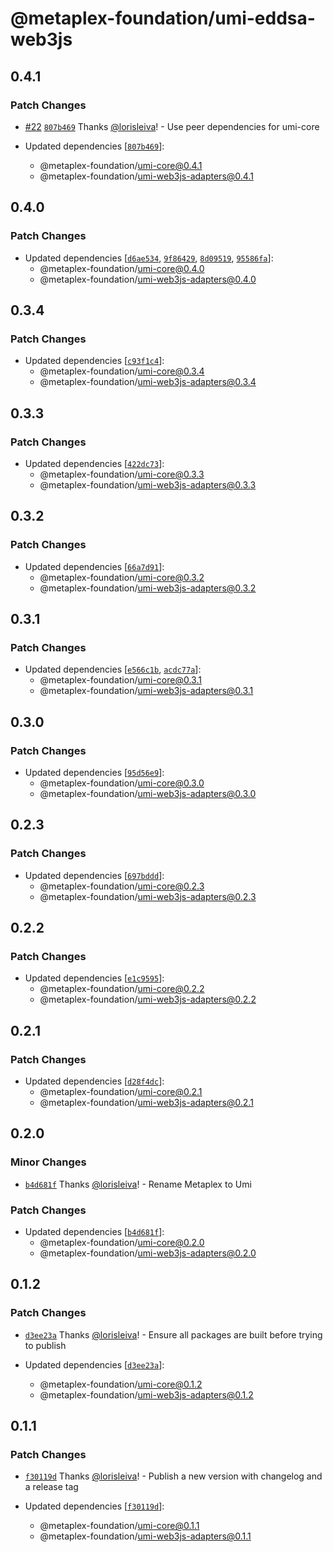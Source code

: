 # @metaplex-foundation/umi-eddsa-web3js

## 0.4.1

### Patch Changes

- [#22](https://github.com/metaplex-foundation/umi/pull/22) [`807b469`](https://github.com/metaplex-foundation/umi/commit/807b4691ed843f6a4247317362d71b6457ad291d) Thanks [@lorisleiva](https://github.com/lorisleiva)! - Use peer dependencies for umi-core

- Updated dependencies [[`807b469`](https://github.com/metaplex-foundation/umi/commit/807b4691ed843f6a4247317362d71b6457ad291d)]:
  - @metaplex-foundation/umi-core@0.4.1
  - @metaplex-foundation/umi-web3js-adapters@0.4.1

## 0.4.0

### Patch Changes

- Updated dependencies [[`d6ae534`](https://github.com/metaplex-foundation/umi/commit/d6ae5345ef4b8b8abca1cef04fd64e95f517e656), [`9f86429`](https://github.com/metaplex-foundation/umi/commit/9f8642945f000d84b07005bebe479be9a562db87), [`8d09519`](https://github.com/metaplex-foundation/umi/commit/8d0951983756a8c147ac3f4f95bb7cfc86294aa4), [`95586fa`](https://github.com/metaplex-foundation/umi/commit/95586fa4f06a356706ca2a8d29dd934cfff2395e)]:
  - @metaplex-foundation/umi-core@0.4.0
  - @metaplex-foundation/umi-web3js-adapters@0.4.0

## 0.3.4

### Patch Changes

- Updated dependencies [[`c93f1c4`](https://github.com/metaplex-foundation/umi/commit/c93f1c487d347fa27163d29a8caefd1d035e9052)]:
  - @metaplex-foundation/umi-core@0.3.4
  - @metaplex-foundation/umi-web3js-adapters@0.3.4

## 0.3.3

### Patch Changes

- Updated dependencies [[`422dc73`](https://github.com/metaplex-foundation/umi/commit/422dc73b5a5d84e89665ef69972a90cc947a20e5)]:
  - @metaplex-foundation/umi-core@0.3.3
  - @metaplex-foundation/umi-web3js-adapters@0.3.3

## 0.3.2

### Patch Changes

- Updated dependencies [[`66a7d91`](https://github.com/metaplex-foundation/umi/commit/66a7d919146ee348739438f7b0e33cc746d5d1ba)]:
  - @metaplex-foundation/umi-core@0.3.2
  - @metaplex-foundation/umi-web3js-adapters@0.3.2

## 0.3.1

### Patch Changes

- Updated dependencies [[`e566c1b`](https://github.com/metaplex-foundation/umi/commit/e566c1ba7232e1020234a750ec83607d50f60c56), [`acdc77a`](https://github.com/metaplex-foundation/umi/commit/acdc77af0f6c6e231b42b22e116497908043c57c)]:
  - @metaplex-foundation/umi-core@0.3.1
  - @metaplex-foundation/umi-web3js-adapters@0.3.1

## 0.3.0

### Patch Changes

- Updated dependencies [[`95d56e9`](https://github.com/metaplex-foundation/umi/commit/95d56e969b3da53e7b60758db4c530d206765697)]:
  - @metaplex-foundation/umi-core@0.3.0
  - @metaplex-foundation/umi-web3js-adapters@0.3.0

## 0.2.3

### Patch Changes

- Updated dependencies [[`697bddd`](https://github.com/metaplex-foundation/umi/commit/697bddd6cdd520bd1f9190eb9827c3f351512145)]:
  - @metaplex-foundation/umi-core@0.2.3
  - @metaplex-foundation/umi-web3js-adapters@0.2.3

## 0.2.2

### Patch Changes

- Updated dependencies [[`e1c9595`](https://github.com/metaplex-foundation/umi/commit/e1c9595dd7f0aeb4469e86a496bc25bbb43a1b5d)]:
  - @metaplex-foundation/umi-core@0.2.2
  - @metaplex-foundation/umi-web3js-adapters@0.2.2

## 0.2.1

### Patch Changes

- Updated dependencies [[`d28f4dc`](https://github.com/metaplex-foundation/umi/commit/d28f4dc05c45f35a429fa818e060aed648778718)]:
  - @metaplex-foundation/umi-core@0.2.1
  - @metaplex-foundation/umi-web3js-adapters@0.2.1

## 0.2.0

### Minor Changes

- [`b4d681f`](https://github.com/metaplex-foundation/umi/commit/b4d681fd173fb5cc6fe7907c610a23703695c4f6) Thanks [@lorisleiva](https://github.com/lorisleiva)! - Rename Metaplex to Umi

### Patch Changes

- Updated dependencies [[`b4d681f`](https://github.com/metaplex-foundation/umi/commit/b4d681fd173fb5cc6fe7907c610a23703695c4f6)]:
  - @metaplex-foundation/umi-core@0.2.0
  - @metaplex-foundation/umi-web3js-adapters@0.2.0

## 0.1.2

### Patch Changes

- [`d3ee23a`](https://github.com/metaplex-foundation/umi/commit/d3ee23aa7ee19a4c6db0e3556e58ee4d12b8ab2b) Thanks [@lorisleiva](https://github.com/lorisleiva)! - Ensure all packages are built before trying to publish

- Updated dependencies [[`d3ee23a`](https://github.com/metaplex-foundation/umi/commit/d3ee23aa7ee19a4c6db0e3556e58ee4d12b8ab2b)]:
  - @metaplex-foundation/umi-core@0.1.2
  - @metaplex-foundation/umi-web3js-adapters@0.1.2

## 0.1.1

### Patch Changes

- [`f30119d`](https://github.com/metaplex-foundation/umi/commit/f30119daf5c51d893c654a064f5fabeb9246aa41) Thanks [@lorisleiva](https://github.com/lorisleiva)! - Publish a new version with changelog and a release tag

- Updated dependencies [[`f30119d`](https://github.com/metaplex-foundation/umi/commit/f30119daf5c51d893c654a064f5fabeb9246aa41)]:
  - @metaplex-foundation/umi-core@0.1.1
  - @metaplex-foundation/umi-web3js-adapters@0.1.1
